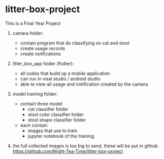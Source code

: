 # litter-box-project
This is a Final Year Project

1. camara folder:
	- contain program that do classifying on cat and stool
	- create usage records
	- create notifications

2. litter_box_app folder (flutter):
	- all codes that build up a mobile application
	- can run in visal studio / android studio
	- able to view all usage and notification created by the camera

3. model training folder:
	- contain three model
		- cat classifier folder
		- stool color classifier folder
		- stool shape classifier folder
	- each contain
		- images that use to train
		- jupyter notebook of the training

4. the full collected images is too big to send,
   these will be put in github. 
https://github.com/Night-Tea-Time/litter-box-project

